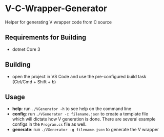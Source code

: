 # V-C-Wrapper-Generator
Helper for generating V wrapper code from C source


## Requirements for Building
- dotnet Core 3


## Building
- open the project in VS Code and use the pre-configured build task (Ctrl/Cmd + Shift + b)


## Usage
- **help**: run `./VGenerator -h` to see help on the command line
- **config**: run `./VGenerator -c filename.json` to create a template file which will dictate how V generation is done. There are several example configs in the `Program.cs` file as well.
- **generate**: run `./VGenerator -g filename.json` to generate the V wrapper
